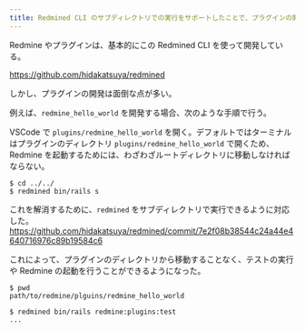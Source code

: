 ```yaml
---
title: Redmined CLI のサブディレクトリでの実行をサポートしたことで、プラグインの開発が快適になった
---
```


Redmine やプラグインは、基本的にこの Redmined CLI を使って開発している。

https://github.com/hidakatsuya/redmined

しかし、プラグインの開発は面倒な点が多い。

例えば、`redmine_hello_world` を開発する場合、次のような手順で行う。

VSCode で `plugins/redmine_hello_world` を開く。デフォルトではターミナルはプラグインのディレクトリ `plugins/redmine_hello_world` で開くため、
Redmine を起動するためには、わざわざルートディレクトリに移動しなければならない。

```shell
$ cd ../../
$ redmined bin/rails s
```

これを解消するために、`redmined` をサブディレクトリで実行できるように対応した。
https://github.com/hidakatsuya/redmined/commit/7e2f08b38544c24a44e4640716976c89b19584c6

これによって、プラグインのディレクトリから移動することなく、テストの実行や Redmine の起動を行うことができるようになった。

```shell
$ pwd
path/to/redmine/plguins/redmine_hello_world

$ redmined bin/rails redmine:plugins:test
...
```
